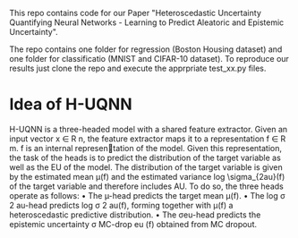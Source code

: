 This repo contains code for our Paper "Heteroscedastic Uncertainty Quantifying Neural Networks - Learning to Predict Aleatoric and Epistemic Uncertainty".

The repo contains one folder for regression (Boston Housing dataset) and one folder for classificatio (MNIST and CIFAR-10 dataset). 
To reproduce our results just clone the repo and execute the apprpriate test_xx.py files.


# Idea of H-UQNN
H-UQNN is a three-headed model with a shared feature
extractor. Given an input vector x ∈ R
n, the feature extractor
maps it to a representation f ∈ R
m. f is an internal representation of the model. Given this representation, the task of the
heads is to predict the distribution of the target variable as well
as the EU of the model. The distribution of the target variable
is given by the estimated mean µ(f) and the estimated variance
log \sigma_{2au}(f) of the target variable and therefore includes AU.
To do so, the three heads operate as follows:
• The µ-head predicts the target mean µ(f).
• The log σ
2
au-head predicts log σ
2
au(f), forming together
with µ(f) a heteroscedastic predictive distribution.
• The σeu-head predicts the epistemic uncertainty
σ
MC-drop
eu (f) obtained from MC dropout.
